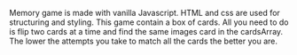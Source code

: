 Memory game is made with vanilla Javascript. HTML and css are used for structuring and styling. This game contain a box of cards. All you need to do is flip two cards at a time and find the same images card in the cardsArray. The lower the attempts you take to match all the cards the better you are. 
